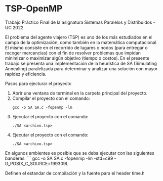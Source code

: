 # TSP-OpenMP
Trabajo Práctico Final de la asignatura Sistemas Paralelos y Distribuidos - UC 2022

El problema del agente viajero (TSP) es uno de los más estudiados en el campo de la optimización, como también en la matemática computacional. El mismo consiste en el recorrido de lugares o nodos (para entregar o recoger mercancías) con el fin de resolver problemas que impidan minimizar o maximizar algún objetivo (tiempo o costos). En el presente trabajo se presenta una implementación de la heurística de SA (Simulating Annealing) paralelizada para determinar y analizar una solución con mayor rapidez y eficiencia.

Pasos para ejecturar el proyecto
1. Abrir una ventana de terminal en la carpeta principal del
proyecto.
2. Compilar el proyecto con el comando:
    ```
    gcc -o SA SA.c -fopenmp -lm
3. Ejecutar el proyecto con el comando:
    ```
    ./SA <archivo.tsp>
3. Ejecutar el proyecto con el comando:
    ```
    ./SA <archivo.tsp>

En algunos ambientes es posible que se deba ejecutar con las siguientes banderas:
    ```
    gcc -o SA SA.c -fopenmp -lm -std=c99 -D_POSIX_C_SOURCE=199309L
    
Definen el estandar de compilación y la fuente para el header time.h
